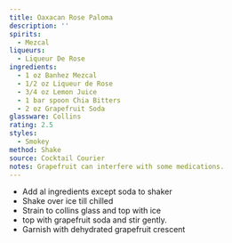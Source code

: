 ```yaml
---
title: Oaxacan Rose Paloma
description: ''
spirits:
  - Mezcal
liqueurs:
  - Liqueur De Rose
ingredients:
  - 1 oz Banhez Mezcal
  - 1/2 oz Liqueur de Rose
  - 3/4 oz Lemon Juice
  - 1 bar spoon Chia Bitters
  - 2 oz Grapefruit Soda
glassware: Collins
rating: 2.5
styles:
  - Smokey
method: Shake
source: Cocktail Courier
notes: Grapefruit can interfere with some medications.
---
```


- Add al ingredients except soda to shaker
- Shake over ice till chilled
- Strain to collins glass and top with ice
- top with grapefruit soda and stir gently.
- Garnish with dehydrated grapefruit crescent
